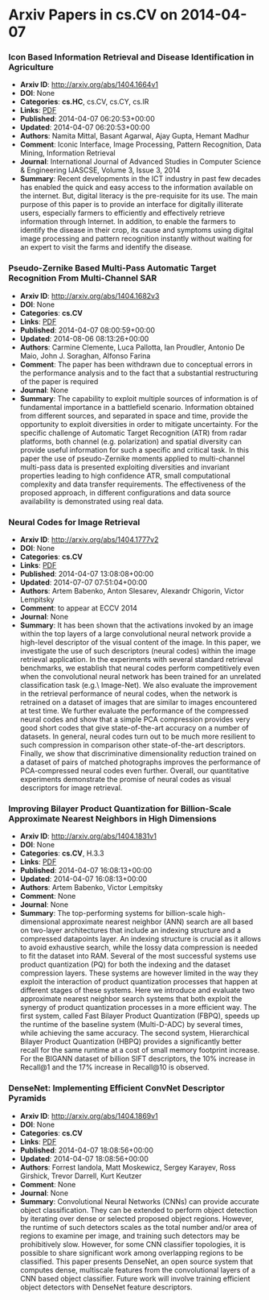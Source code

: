 # Arxiv Papers in cs.CV on 2014-04-07
### Icon Based Information Retrieval and Disease Identification in Agriculture
- **Arxiv ID**: http://arxiv.org/abs/1404.1664v1
- **DOI**: None
- **Categories**: **cs.HC**, cs.CV, cs.CY, cs.IR
- **Links**: [PDF](http://arxiv.org/pdf/1404.1664v1)
- **Published**: 2014-04-07 06:20:53+00:00
- **Updated**: 2014-04-07 06:20:53+00:00
- **Authors**: Namita Mittal, Basant Agarwal, Ajay Gupta, Hemant Madhur
- **Comment**: Iconic Interface, Image Processing, Pattern Recognition, Data Mining,
  Information Retrieval
- **Journal**: International Journal of Advanced Studies in Computer Science &
  Engineering IJASCSE, Volume 3, Issue 3, 2014
- **Summary**: Recent developments in the ICT industry in past few decades has enabled the quick and easy access to the information available on the internet. But, digital literacy is the pre-requisite for its use. The main purpose of this paper is to provide an interface for digitally illiterate users, especially farmers to efficiently and effectively retrieve information through Internet. In addition, to enable the farmers to identify the disease in their crop, its cause and symptoms using digital image processing and pattern recognition instantly without waiting for an expert to visit the farms and identify the disease.



### Pseudo-Zernike Based Multi-Pass Automatic Target Recognition From Multi-Channel SAR
- **Arxiv ID**: http://arxiv.org/abs/1404.1682v3
- **DOI**: None
- **Categories**: **cs.CV**
- **Links**: [PDF](http://arxiv.org/pdf/1404.1682v3)
- **Published**: 2014-04-07 08:00:59+00:00
- **Updated**: 2014-08-06 08:13:26+00:00
- **Authors**: Carmine Clemente, Luca Pallotta, Ian Proudler, Antonio De Maio, John J. Soraghan, Alfonso Farina
- **Comment**: The paper has been withdrawn due to conceptual errors in the
  performance analysis and to the fact that a substantial restructuring of the
  paper is required
- **Journal**: None
- **Summary**: The capability to exploit multiple sources of information is of fundamental importance in a battlefield scenario. Information obtained from different sources, and separated in space and time, provide the opportunity to exploit diversities in order to mitigate uncertainty. For the specific challenge of Automatic Target Recognition (ATR) from radar platforms, both channel (e.g. polarization) and spatial diversity can provide useful information for such a specific and critical task. In this paper the use of pseudo-Zernike moments applied to multi-channel multi-pass data is presented exploiting diversities and invariant properties leading to high confidence ATR, small computational complexity and data transfer requirements. The effectiveness of the proposed approach, in different configurations and data source availability is demonstrated using real data.



### Neural Codes for Image Retrieval
- **Arxiv ID**: http://arxiv.org/abs/1404.1777v2
- **DOI**: None
- **Categories**: **cs.CV**
- **Links**: [PDF](http://arxiv.org/pdf/1404.1777v2)
- **Published**: 2014-04-07 13:08:08+00:00
- **Updated**: 2014-07-07 07:51:04+00:00
- **Authors**: Artem Babenko, Anton Slesarev, Alexandr Chigorin, Victor Lempitsky
- **Comment**: to appear at ECCV 2014
- **Journal**: None
- **Summary**: It has been shown that the activations invoked by an image within the top layers of a large convolutional neural network provide a high-level descriptor of the visual content of the image. In this paper, we investigate the use of such descriptors (neural codes) within the image retrieval application. In the experiments with several standard retrieval benchmarks, we establish that neural codes perform competitively even when the convolutional neural network has been trained for an unrelated classification task (e.g.\ Image-Net). We also evaluate the improvement in the retrieval performance of neural codes, when the network is retrained on a dataset of images that are similar to images encountered at test time.   We further evaluate the performance of the compressed neural codes and show that a simple PCA compression provides very good short codes that give state-of-the-art accuracy on a number of datasets. In general, neural codes turn out to be much more resilient to such compression in comparison other state-of-the-art descriptors. Finally, we show that discriminative dimensionality reduction trained on a dataset of pairs of matched photographs improves the performance of PCA-compressed neural codes even further. Overall, our quantitative experiments demonstrate the promise of neural codes as visual descriptors for image retrieval.



### Improving Bilayer Product Quantization for Billion-Scale Approximate Nearest Neighbors in High Dimensions
- **Arxiv ID**: http://arxiv.org/abs/1404.1831v1
- **DOI**: None
- **Categories**: **cs.CV**, H.3.3
- **Links**: [PDF](http://arxiv.org/pdf/1404.1831v1)
- **Published**: 2014-04-07 16:08:13+00:00
- **Updated**: 2014-04-07 16:08:13+00:00
- **Authors**: Artem Babenko, Victor Lempitsky
- **Comment**: None
- **Journal**: None
- **Summary**: The top-performing systems for billion-scale high-dimensional approximate nearest neighbor (ANN) search are all based on two-layer architectures that include an indexing structure and a compressed datapoints layer. An indexing structure is crucial as it allows to avoid exhaustive search, while the lossy data compression is needed to fit the dataset into RAM. Several of the most successful systems use product quantization (PQ) for both the indexing and the dataset compression layers. These systems are however limited in the way they exploit the interaction of product quantization processes that happen at different stages of these systems.   Here we introduce and evaluate two approximate nearest neighbor search systems that both exploit the synergy of product quantization processes in a more efficient way. The first system, called Fast Bilayer Product Quantization (FBPQ), speeds up the runtime of the baseline system (Multi-D-ADC) by several times, while achieving the same accuracy. The second system, Hierarchical Bilayer Product Quantization (HBPQ) provides a significantly better recall for the same runtime at a cost of small memory footprint increase. For the BIGANN dataset of billion SIFT descriptors, the 10% increase in Recall@1 and the 17% increase in Recall@10 is observed.



### DenseNet: Implementing Efficient ConvNet Descriptor Pyramids
- **Arxiv ID**: http://arxiv.org/abs/1404.1869v1
- **DOI**: None
- **Categories**: **cs.CV**
- **Links**: [PDF](http://arxiv.org/pdf/1404.1869v1)
- **Published**: 2014-04-07 18:08:56+00:00
- **Updated**: 2014-04-07 18:08:56+00:00
- **Authors**: Forrest Iandola, Matt Moskewicz, Sergey Karayev, Ross Girshick, Trevor Darrell, Kurt Keutzer
- **Comment**: None
- **Journal**: None
- **Summary**: Convolutional Neural Networks (CNNs) can provide accurate object classification. They can be extended to perform object detection by iterating over dense or selected proposed object regions. However, the runtime of such detectors scales as the total number and/or area of regions to examine per image, and training such detectors may be prohibitively slow. However, for some CNN classifier topologies, it is possible to share significant work among overlapping regions to be classified. This paper presents DenseNet, an open source system that computes dense, multiscale features from the convolutional layers of a CNN based object classifier. Future work will involve training efficient object detectors with DenseNet feature descriptors.



